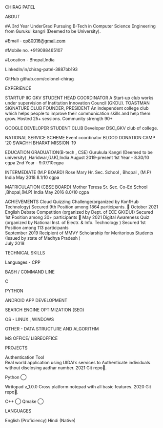 CHIRAG PATEL                                             


ABOUT

#A 3rd Year UnderGrad Pursuing B-Tech in Computer Science Engineering from Gurukul kangri (Deemed to be University). 

#Email - cp80016@gmail.com 

#Mobile no.  +919098465107

#Location - Bhopal,India

LinkedIn/in/chirag-patel-3887bb193 

GitHub github.com/colonel-chirag

EXPERIENCE

STARTUP IIC GKV
STUDENT HEAD COORDINATOR
A Start-up club works under supervision of Institution Innovation Council (GKDU).
TOASTMAN SIGNATURE CLUB 
FOUNDER, PRESIDENT
An independent college club which helps people to improve their communication skills and help them grow. 
Hosted 25+ sessions.
Community strength 90+


GOOGLE DEVELOPER STUDENT CLUB 
Developer 
DSC_GKV club of college. 


NATIONAL SERVICE SCHEME 
Event coordinator 
BLOOD DONATION CAMP ‘20
SWACHH BHARAT MISSION ‘19




EDUCATION
GRADUATION(B-tech , CSE)
Gurukula Kangri (Deemed to be university) ,Haridwar,(U.K),India                                                 August 2019-present
1st Year    - 8.30/10 cgpa                                                                                                         2nd Year   - 9.07/10cgpa                                                                                               

INTERMEDIATE (M.P BOARD)                                                                                Rose Mary Hr. Sec. School , Bhopal , (M.P) India                                                                                        May 2018
8.1/10 cgpa

MATRICULATION (CBSE BOARD)                                                                  Mother Teresa Sr. Sec. Co-Ed School ,Bhopal,(M.P) India                                                         May 2016
8.0/10 cgpa



ACHIEVEMENTS
Cloud Quizzing Challenge(organized by KonfHub Technology)
Secured 9th Position among 1864 participants.   🔗
October 2021
English Debate Competition (organized by Dept. of ECE GK(DU))
Secured 1st Position among 30+ participants      🔗
May 2021
Digital Awareness Quiz (organized by National Inst. of Electr. & Info. Technology )
Secured 1st Position among 113 participants      
September 2019
Recipient of MMVY Scholarship for Meritorious Students (Issued by state of Madhya Pradesh )      
July 2018



TECHNICAL SKILLS

Languages - 
CPP 

BASH / COMMAND LINE 

C

PYTHON


ANDROID APP DEVELOPMENT

SEARCH ENGINE OPTIMIZATION (SEO)  
 
OS - LINUX , WINDOWS

OTHER - DATA STRUCTURE AND ALGORITHM 

MS OFFICE/ LIBREOFFICE



PROJECTS

Authentication Tool               
Real world application using UIDAI’s services to Authenticate individuals without disclosing aadhar number.
2021                                   Git repo🔗.

Python   ⃝             

Writopad v_1.0.0
Cross platform notepad with all basic features.
2020                             Git repo🔗.

   C++ ⃝          Qmake   ⃝

         




LANGUAGES

English (Proficiency)
Hindi (Native)





